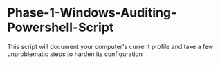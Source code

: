 # Phase-1-Windows-Auditing-Powershell-Script
This script will document your computer's current profile and take a few unproblematic steps to harden its configuration
